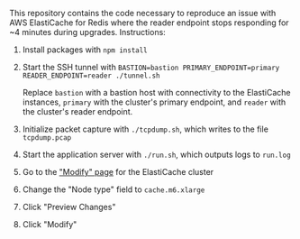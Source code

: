 This repository contains the code necessary to reproduce an issue with AWS ElastiCache for Redis where the reader endpoint stops responding for ~4 minutes during upgrades. Instructions:
1. Install packages with `npm install`
2. Start the SSH tunnel with `BASTION=bastion PRIMARY_ENDPOINT=primary READER_ENDPOINT=reader ./tunnel.sh`

   Replace `bastion` with a bastion host with connectivity to the ElastiCache instances, `primary` with the cluster's primary endpoint, and `reader` with the cluster's reader endpoint.
4. Initialize packet capture with `./tcpdump.sh`, which writes to the file `tcpdump.pcap`
5. Start the application server with `./run.sh`, which outputs logs to `run.log`
6. Go to the ["Modify" page](https://eu-west-1.console.aws.amazon.com/elasticache/home?region=eu-west-1#/redis/mmalone-test-stk-83486/modify) for the ElastiCache cluster
7. Change the "Node type" field to `cache.m6.xlarge`
8. Click "Preview Changes"
9. Click "Modify"
